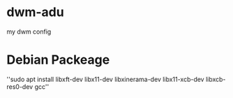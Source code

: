 # dwm-adu
my dwm config

# Debian Packeage

''sudo apt install libxft-dev libx11-dev libxinerama-dev libx11-xcb-dev libxcb-res0-dev gcc''
